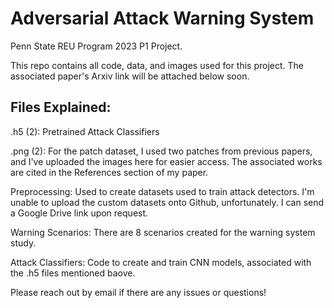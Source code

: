 # Adversarial Attack Warning System
Penn State REU Program 2023 P1 Project.

This repo contains all code, data, and images used for this project. The associated paper's Arxiv link will be attached below soon.

## Files Explained:

.h5 (2): Pretrained Attack Classifiers

.png (2): For the patch dataset, I used two patches from previous papers, and I've uploaded the images here for easier access. The associated works are cited in the References section of my paper.

Preprocessing: Used to create datasets used to train attack detectors. 
I'm unable to upload the custom datasets onto Github, unfortunately. I can send a Google Drive link upon request.

Warning Scenarios: There are 8 scenarios created for the warning system study. 

Attack Classifiers: Code to create and train CNN models, associated with the .h5 files mentioned baove.

Please reach out by email if there are any issues or questions!

